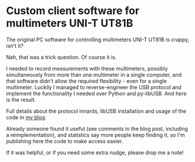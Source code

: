 # Custom client software for multimeters UNI-T UT81B

The original PC software for controlling multimeters UNI-T UT81B is crappy, isn't it?

Nah, that was a trick question. Of course it is.

I needed to record measurements with these multimeters, possibly simultaneously from more than one multimeter in a single computer, and that software didn't allow the required flexibility - even for a single multimeter. Luckily I managed to reverse-engineer the USB protocol and implement the functionality I needed over Python and py-libUSB. And here is the result. 

Full details about the protocol innards, libUSB installation and usage of the code in [my blog](http://hmijailblog.blogspot.com/2011/12/custom-software-for-interfacing-via-usb.html).

Already someone found it useful (see comments in the blog post, including a reimplementation), and statistics say more people keep finding it, so I'm publishing here the code to make access easier. 

If it was helpful, or if you need some extra nudge, please drop me a note!



